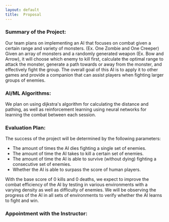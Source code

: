 ```yaml
---
layout: default
title:  Proposal
---
```


### Summary of the Project:
Our team plans on implementing an AI that focuses on combat given a certain range and variety of monsters. (Ex. One Zombie and One Creeper) Given an array of monsters and a randomly generated weapon (Ex. Bow and Arrow), it will choose which enemy to kill first, calculate the optimal range to attack the monster, generate a path towards or away from the monster, and effectively fight the group. The overall goal of this AI is to apply it to other games and provide a companion that can assist players when fighting larger groups of enemies.

### AI/ML Algorithms:
We plan on using dijkstra's algorithm for calculating the distance and pathing, as well as reinforcement learning using neural networks for learning the combat between each session.

### Evaluation Plan:
The success of the project will be determined by the following parameters:

- The amount of times the AI dies fighting a single set of enemies.
- The amount of time the AI takes to kill a certain set of enemies. 
- The amount of time the AI is able to survive (without dying) fighting a consecutive set of enemies.
- Whether the AI is able to surpass the score of human players. 

With the base score of 0 kills and 0 deaths, we expect to improve the combat efficiency of the AI by testing in various environments with a varying density as well as difficulty of enemies. We will be observing the progress of the AI in all sets of environments to verify whether the AI learns to fight and win.

### Appointment with the Instructor:
